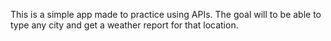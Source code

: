 This is a simple app made to practice using APIs. The goal will to be able to
type any city and get a weather report for that location.